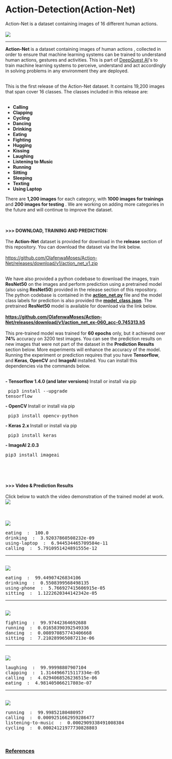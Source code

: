 # Action-Detection(Action-Net)
Action-Net is a dataset containing images of 16 different human actions.
<br><br>
<img src="images/action_net.jpg" />
<hr>
<b>Action-Net</b> is a dataset containing images of human actions , collected in order to ensure that machine learning systems can be trained
 to understand human actions, gestures and activities. This is part of <a href="https://deepquestai.com" >DeepQuest AI</a>'s to train machine learning systems to 
  perceive, understand and act accordingly in solving problems in any environment they are deployed. <br><br>

  This is the first release of the Action-Net dataset. It contains 19,200 images that span cover 16 classes. The classes
  included in this release are: <br><br>

  - <b> Calling </b> <br>
  - <b> Clapping </b> <br>
  - <b> Cycling </b> <br>
  - <b> Dancing </b> <br>
  - <b> Drinking </b> <br>
  - <b> Eating </b> <br>
  - <b> Fighting </b> <br>
  - <b> Hugging </b> <br>
  - <b> Kissing </b> <br>
  - <b> Laughing </b> <br>
  - <b> Listening to Music </b> <br>
  - <b> Running </b> <br>
  - <b> Sitting </b> <br>
  - <b> Sleeping </b> <br>
  - <b> Texting </b> <br>
  - <b> Using Laptop </b> <br>
  

  There are <b>1,200 images</b> for each category, with <b>1000 images for trainings </b> and <b>200 images for testing</b> . We are working on adding more
   categories in the future and will continue to improve the dataset.
  <br><br> <br>

  <b>>>> DOWNLOAD, TRAINING AND PREDICTION: </b> <br><br>
 The <b>Action-Net</b> dataset is provided for download in the <b>release</b> section of this repository.
 You can download the dataset via the link below.<br><br> <a href="https://github.com/OlafenwaMoses/Action-Net/releases/download/v1/action_net_v1.zip" >https://github.com/OlafenwaMoses/Action-Net/releases/download/v1/action_net_v1.zip</a>  <br><br>

 We have also provided a python codebase to download the images, train <b>ResNet50</b> on the images
  and perform prediction using a pretrained model (also using <b>ResNet50</b>) provided in the release section of this repository.
  The python codebase is contained in the <b><a href="action_net.py" >action_net.py</a></b> file and the model class labels for prediction is also provided the 
  <b><a href="model_class.json" >model_class.json</a></b>. The pretrained <b>ResNet50</b> model is available for download via the link below. <br><br> 
  <b><a href="https://github.com/OlafenwaMoses/Action-Net/releases/download/v1/action_net_ex-060_acc-0.745313.h5" >https://github.com/OlafenwaMoses/Action-Net/releases/download/v1/action_net_ex-060_acc-0.745313.h5</a></b><br>
  <br>
   This pre-trained model was trained for **60 epochs** only, but it achieved over **74%** accuracy on 3200 test images. You can see the prediction results on new images that were not part of the dataset in the **Prediction Results** section below. More experiments will enhance the accuracy of the model.
<br>
Running the experiment or prediction requires that you have **Tensorflow**, and **Keras**, **OpenCV** and **ImageAI** installed. You can install this dependencies via the commands below.

<br><span><b>- Tensorflow 1.4.0 (and later versions)  </b>      <a href="https://www.tensorflow.org/install/install_windows" style="text-decoration: none;" > Install</a></span> or install via pip <pre> pip3 install --upgrade tensorflow </pre> 
       
  <span><b>- OpenCV  </b>        <a href="https://pypi.python.org/pypi/opencv-python" style="text-decoration: none;" >Install</a></span> or install via pip <pre> pip3 install opencv-python </pre> 
       
   <span><b>- Keras 2.x  </b>     <a href="https://keras.io/#installation" style="text-decoration: none;" >Install</a></span> or install via pip <pre> pip3 install keras </pre> 
  
   <span><b>- ImageAI 2.0.3  </b>  
   <span>      <pre>pip3 install imageai </pre></span> <br><br> <br>



<b>>>> Video & Prediction Results</b> <br><br>
Click below to watch the video demonstration of the trained model at work. <br>
<a href="https://www.youtube.com/watch?v=jmE4JAa6zgo" ><img src="images/video.jpg" /></a>
<br><br><br><br>
  <img src="images/1.jpg" />
<pre>
eating  :  100.0
drinking  :  3.92037860508232e-09
using-laptop  :  6.944534465709584e-11
calling  :  5.7910951424891555e-12
</pre>

<hr>
<br>
<img src="images/2.jpg" />
<pre>
eating  :  99.44907426834106
drinking  :  0.5508399568498135
using-phone  :  5.766927415606915e-05
sitting  :  1.1222620344142342e-05
</pre>

<hr>
<br>

<img src="images/3.jpg" />
<pre>
fighting  :  99.97442364692688
running  :  0.01658390392549336
dancing  :  0.008970857743406668
sitting  :  7.210289965087213e-06
</pre>

<hr>
<br>

<img src="images/4.jpg" />
<pre>
laughing  :  99.99998807907104
clapping  :  1.3144966715117334e-05
calling  :  4.0294068526236515e-06
eating  :  4.981405066217803e-07
</pre>


<hr>
<br>

<img src="images/5.jpg" />
<pre>
running  :  99.99852180480957
calling  :  0.0009251662959286477
listening-to-music  :  0.0002909338491008384
cycling  :  0.00024121977730828803
</pre>


<br>

<h3><b><u>References</u></b></h3>
